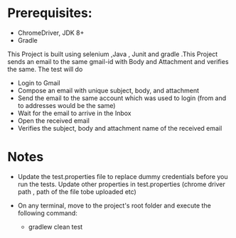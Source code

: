 # Prerequisites:
- ChromeDriver, JDK 8+
- Gradle

This Project is built using selenium ,Java , Junit and gradle .This Project sends an email to the same gmail-id with Body and Attachment and verifies the same.
The test will do
- Login to Gmail
- Compose an email with unique subject, body, and attachment
- Send the email to the same account which was used to login (from and to addresses would be the same)
- Wait for the email to arrive in the Inbox
- Open the received email
- Verifies the subject, body and attachment name of the received email

# Notes
- Update the test.properties file to replace dummy credentials before you run the tests. Update other properties in test.properties (chrome driver path , path of the file tobe uploaded etc)

- On any terminal, move to the project's root folder and execute the following command:
    - gradlew clean test
